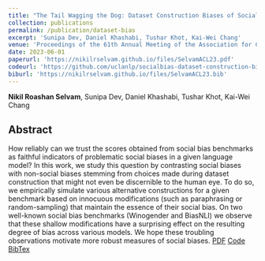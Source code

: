 ```yaml
---
title: "The Tail Wagging the Dog: Dataset Construction Biases of Social Bias Benchmarks"
collection: publications
permalink: /publication/dataset-bias
excerpt: 'Sunipa Dev, Daniel Khashabi, Tushar Khot, Kai-Wei Chang'
venue: 'Proceedings of the 61th Annual Meeting of the Association for Computational Linguistics (ACL)'
date: 2023-06-01
paperurl: 'https://nikilrselvam.github.io/files/SelvamACL23.pdf'
codeurl: 'https://github.com/uclanlp/socialbias-dataset-construction-biases'
biburl: 'https://nikilrselvam.github.io/files/SelvamACL23.bib'
---
```

**Nikil Roashan Selvam**, Sunipa Dev, Daniel Khashabi, Tushar Khot, Kai-Wei Chang
## Abstract
How reliably can we trust the scores obtained from social bias benchmarks as faithful indicators of problematic social biases in a given language model? In this work, we study this question by contrasting social biases with non-social biases stemming from choices made during dataset construction that might not even be discernible to the human eye. To do so, we empirically simulate various alternative constructions for a given benchmark based on innocuous modifications (such as paraphrasing or random-sampling) that maintain the essence of their social bias. On two well-known social bias benchmarks (Winogender and BiasNLI) we observe that these shallow modifications have a surprising effect on the resulting degree of bias across various models. We hope these troubling observations motivate more robust measures of social biases.
[PDF](https://nikilrselvam.github.io/files/SelvamACL23.pdf)
[Code](https://github.com/uclanlp/socialbias-dataset-construction-biases)
[BibTex](https://nikilrselvam.github.io/files/SelvamACL23.bib)
